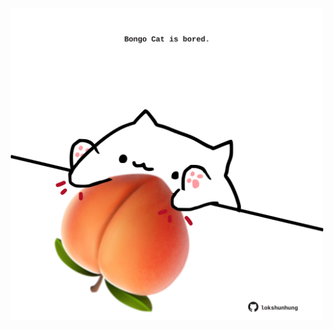 <!-- built at 07/02/2022, 01:22:43 UTC -->
<p align="center">
  <img width="500" height="500" src="./ReadmeImage.svg">
</p>
